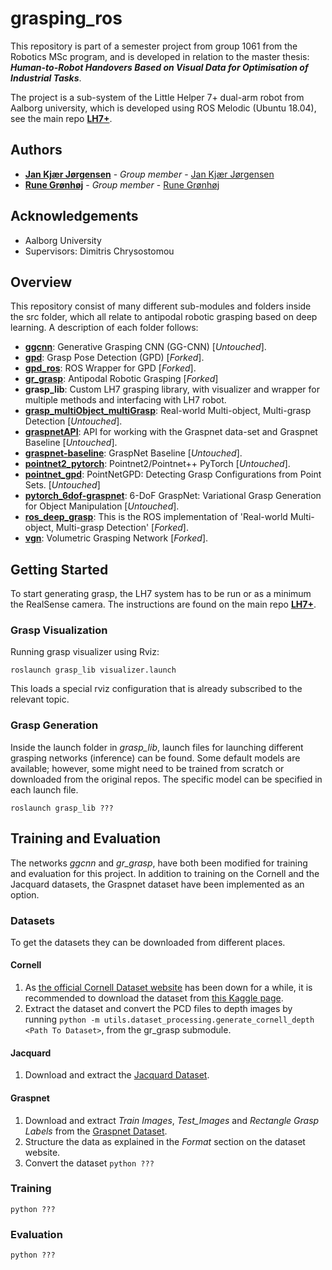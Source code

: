 # grasping_ros

This repository is part of a semester project from group 1061 from the Robotics MSc program, and is developed in relation to the master thesis: ***Human-to-Robot Handovers Based on Visual Data for Optimisation of Industrial Tasks***. 

The project is a sub-system of the Little Helper 7+ dual-arm robot from Aalborg university, which is developed using ROS Melodic (Ubuntu 18.04), see the main repo [**LH7+**](https://bitbucket.org/masterrob/lh7-handover/src/main/).

## Authors

* **[Jan Kjær Jørgensen](mailto:jkja16@student.aau.dk)**           - *Group member* - [Jan Kjær Jørgensen](https://bitbucket.org/%7B342f1a45-adf0-43d0-856c-6a37d68d26d8%7D/)
* **[Rune Grønhøj](mailto:rgranh16@student.aau.dk)**               - *Group member* - [Rune Grønhøj](https://bitbucket.org/%7Be861c97c-c210-4770-bc27-9db291d95387%7D/)

## Acknowledgements

* Aalborg University
* Supervisors: Dimitris Chrysostomou

## Overview

This repository consist of many different sub-modules and folders inside the src folder, which all relate to antipodal robotic grasping based on deep learning. A description of each folder follows:

  - [**ggcnn**](https://github.com/dougsm/ggcnn): Generative Grasping CNN (GG-CNN) [*Untouched*].
  - [**gpd**](https://github.com/Janx1913/gpd/tree/b7dc050d50b48a82ac1ee77ee7eaccae47b9aa1f): Grasp Pose Detection (GPD) [*Forked*].
  - [**gpd_ros**](https://github.com/Janx1913/gpd_ros/tree/205e186f8433e6a05b2d6283b7a02d3be191260f): ROS Wrapper for GPD [*Forked*].
  - [**gr_grasp**](https://github.com/runeg96/robotic-grasping/tree/038a5723b54300cf3dfa1663aa8a9b49f3606218): Antipodal Robotic Grasping [*Forked*]    
  - **grasp_lib**: Custom LH7 grasping library, with visualizer and wrapper for multiple methods and interfacing with LH7 robot.
  - [**grasp_multiObject_multiGrasp**](https://github.com/ivalab/grasp_multiObject_multiGrasp/tree/806ad3d71c2f413a74294fe75fe26ba4f32c8813): Real-world Multi-object, Multi-grasp Detection [*Untouched*].
  - [**graspnetAPI**](https://github.com/graspnet/graspnetAPI/tree/f312d7e2a73ca97f9e791cf3f1ab3aeacebac3e9): API for working with the Graspnet data-set and Graspnet Baseline [*Untouched*].
  - [**graspnet-baseline**](https://github.com/graspnet/graspnet-baseline/tree/a1e6f169575369fbdeb78aa1e2f0ef9f05ae6ee9): GraspNet Baseline [*Untouched*].
  - [**pointnet2_pytorch**](https://github.com/erikwijmans/Pointnet2_PyTorch/tree/acda965224f35854bc331cd5fe140393216b0a71): Pointnet2/Pointnet++ PyTorch [*Untouched*].
  - [**pointnet_gpd**](https://github.com/lianghongzhuo/PointNetGPD/tree/23b0afdf86eecaf281952acd2fdb98fd2625f54c): PointNetGPD: Detecting Grasp Configurations from Point Sets. [*Untouched*]
  - [**pytorch_6dof-graspnet**](https://github.com/jsll/pytorch_6dof-graspnet/tree/a620569a815dac47993dda6dbbcb34796b2f55e4): 6-DoF GraspNet: Variational Grasp Generation for Object Manipulation [*Untouched*].
  - [**ros_deep_grasp**](https://github.com/Janx1913/ros_deep_grasp/tree/24aec954922766d6b456428cf2bd12c6c1b77f52): This is the ROS implementation of 'Real-world Multi-object, Multi-grasp Detection' [*Forked*].
  - [**vgn**](https://github.com/runeg96/vgn/tree/4f4644f52da663066bd8504f369d1c859a0ba0c1): Volumetric Grasping Network [*Forked*].

## Getting Started

To start generating grasp, the LH7 system has to be run or as a minimum the RealSense camera. The instructions are found on the main repo [**LH7+**](https://bitbucket.org/masterrob/lh7-handover/src/main/).

### Grasp Visualization

Running grasp visualizer using Rviz:
```shell
roslaunch grasp_lib visualizer.launch
```

This loads a special rviz configuration that is already subscribed to the relevant topic. 

### Grasp Generation

Inside the launch folder in *grasp_lib*, launch files for launching different grasping networks (inference) can be found. Some default models are available; however, some might need to be trained from scratch or downloaded from the original repos. The specific model can be specified in each launch file. 

```shell
roslaunch grasp_lib ???
```


## Training and Evaluation

The networks *ggcnn* and *gr_grasp*, have both been modified for training and evaluation for this project. In addition to training on the Cornell and the Jacquard datasets, the Graspnet dataset have been implemented as an option.


### Datasets

To get the datasets they can be downloaded from different places.

#### Cornell

1. As [the official Cornell Dataset website](http://pr.cs.cornell.edu/grasping/rect_data/data.php) has been down for a while, it is recommended to download the dataset from [this Kaggle page](https://www.kaggle.com/oneoneliu/cornell-grasp).
2. Extract the dataset and convert the PCD files to depth images by running `python -m utils.dataset_processing.generate_cornell_depth <Path To Dataset>`, from the gr_grasp submodule.

#### Jacquard

1. Download and extract the [Jacquard Dataset](https://jacquard.liris.cnrs.fr/).

#### Graspnet

1. Download and extract *Train Images*, *Test_Images* and *Rectangle Grasp Labels* from the [Graspnet Dataset](https://graspnet.net/datasets.html).
2. Structure the data as explained in the *Format* section on the dataset website.
3. Convert the dataset `python ???`

### Training

```shell
python ???
```

### Evaluation

```shell
python ???
```